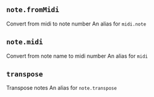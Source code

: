 ## `note.fromMidi`

Convert from midi to note number
An alias for `midi.note`






## `note.midi`

Convert from note name to midi number
An alias for `midi`






## `transpose`

Transpose notes
An alias for `note.transpose`






